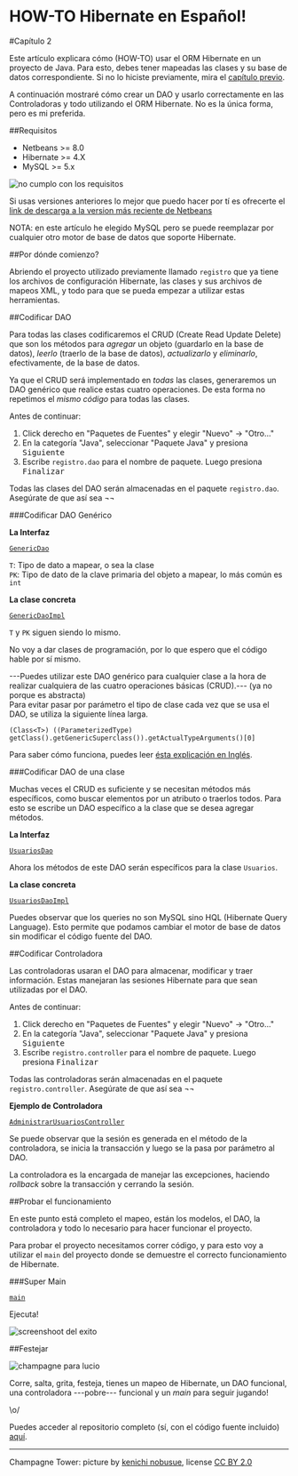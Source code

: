 HOW-TO Hibernate en Español!
============================
 
#Capítulo 2
 
Este artículo explicara cómo (HOW-TO) usar el ORM Hibernate en un proyecto de Java.
Para esto, debes tener mapeadas las clases y su base de datos correspondiente. Si no lo hiciste previamente, mira el [capítulo previo](https://github.com/lucio-martinez/hibernate/blob/master/HOW-TO-cap-1.md).
 
A continuación mostraré cómo crear un DAO y usarlo correctamente en las Controladoras y todo utilizando el ORM Hibernate. No es la única forma, pero es mi preferida.

##Requisitos
 
- Netbeans >= 8.0
- Hibernate >= 4.X
- MySQL >= 5.x

![no cumplo con los requisitos](http://i.imgur.com/FEiI5Nt.jpg)

Si usas versiones anteriores lo mejor que puedo hacer por tí es ofrecerte el [link de descarga a la version más reciente de Netbeans](https://netbeans.org/downloads/index.html)
 
NOTA: en este artículo he elegido MySQL pero se puede reemplazar por cualquier otro motor de base de datos que soporte Hibernate.
 
##Por dónde comienzo?
 
Abriendo el proyecto utilizado previamente llamado `registro` que ya tiene los archivos de configuración Hibernate, las clases y sus archivos de mapeos XML, y todo para que se pueda empezar a utilizar estas herramientas.
 
##Codificar DAO
 
Para todas las clases codificaremos el CRUD (Create Read Update Delete) que son los métodos para *agregar* un objeto (guardarlo en la base de datos), *leerlo* (traerlo de la base de datos), *actualizarlo* y *eliminarlo*, efectivamente, de la base de datos.
 
Ya que el CRUD será implementado en *todas* las clases, generaremos un DAO genérico que realice estas cuatro operaciones. De esta forma no repetimos el *mismo código* para todas las clases.
 
Antes de continuar:
 
1. Click derecho en "Paquetes de Fuentes" y elegir "Nuevo" -> "Otro..."
2. En la categoría "Java", seleccionar "Paquete Java" y presiona <kbd>Siguiente</kbd>
3. Escribe `registro.dao` para el nombre de paquete. Luego presiona <kbd>Finalizar</kbd>
 
Todas las clases del DAO serán almacenadas en el paquete `registro.dao`. Asegúrate de que así sea ¬¬
 
###Codificar DAO Genérico
 
__La Interfaz__
 
[`GenericDao`](https://raw.githubusercontent.com/lucio-martinez/hibernate/master/Registro/src/registro/dao/GenericDao.java)
 
`T`: Tipo de dato a mapear, o sea la clase  
`PK`: Tipo de dato de la clave primaria del objeto a mapear, lo más común es `int`
 
__La clase concreta__
 
[`GenericDaoImpl`](https://raw.githubusercontent.com/lucio-martinez/hibernate/master/Registro/src/registro/dao/GenericDaoImpl.java)
 
`T` y `PK` siguen siendo lo mismo.
 
No voy a dar clases de programación, por lo que espero que el código hable por sí mismo.
 
---Puedes utilizar este DAO genérico para cualquier clase a la hora de realizar cualquiera de las cuatro operaciones básicas (CRUD).--- (ya no porque es abstracta)  
Para evitar pasar por parámetro el tipo de clase cada vez que se usa el DAO, se utiliza la siguiente línea larga.

    (Class<T>) ((ParameterizedType) getClass().getGenericSuperclass()).getActualTypeArguments()[0]

Para saber cómo funciona, puedes leer [ésta explicación en Inglés](http://stackoverflow.com/a/11068057/1505348).
 
###Codificar DAO de una clase
 
Muchas veces el CRUD es suficiente y se necesitan métodos más específicos, como buscar elementos por un atributo o traerlos todos. Para esto se escribe un DAO específico a la clase que se desea agregar métodos.
 
__La Interfaz__
 
[`UsuariosDao`](https://raw.githubusercontent.com/lucio-martinez/hibernate/master/Registro/src/registro/dao/UsuariosDao.java)
 
Ahora los métodos de este DAO serán específicos para la clase `Usuarios`.
 
__La clase concreta__
 
[`UsuariosDaoImpl`](https://raw.githubusercontent.com/lucio-martinez/hibernate/master/Registro/src/registro/dao/UsuariosDaoImpl.java)
 
Puedes observar que los queries no son MySQL sino HQL (Hibernate Query Language). Esto permite que podamos cambiar el motor de base de datos sin modificar el código fuente del DAO.
 
##Codificar Controladora
 
Las controladoras usaran el DAO para almacenar, modificar y traer información. Estas manejaran las sesiones Hibernate para que sean utilizadas por el DAO.
 
Antes de continuar:
 
1. Click derecho en "Paquetes de Fuentes" y elegir "Nuevo" -> "Otro..."
2. En la categoría "Java", seleccionar "Paquete Java" y presiona <kbd>Siguiente</kbd>
3. Escribe `registro.controller` para el nombre de paquete. Luego presiona <kbd>Finalizar</kbd>
 
Todas las controladoras serán almacenadas en el paquete `registro.controller`. Asegúrate de que así sea ¬¬
 
__Ejemplo de Controladora__
 
[`AdministrarUsuariosController`](https://raw.githubusercontent.com/lucio-martinez/hibernate/master/Registro/src/registro/controller/AdministrarUsuariosController.java)
 
Se puede observar que la sesión es generada en el método de la controladora, se inicia la transacción y luego se la pasa por parámetro al DAO.
 
La controladora es la encargada de manejar las excepciones, haciendo *rollback* sobre la transacción y cerrando la sesión.
 
##Probar el funcionamiento
 
En este punto está completo el mapeo, están los modelos, el DAO, la controladora y todo lo necesario para hacer funcionar el proyecto.
 
Para probar el proyecto necesitamos correr código, y para esto voy a utilizar el `main` del proyecto donde se demuestre el correcto funcionamiento de Hibernate.
 
###Super Main
 
[`main`](https://github.com/lucio-martinez/hibernate/raw/master/Registro/src/registro/Registro.java)
 
Ejecuta!
 
![screenshoot del exito](http://i.imgur.com/3fh1pk5.png)
 
##Festejar
 
![champagne para lucio](http://upload.wikimedia.org/wikipedia/commons/f/ff/Champagne_tower.jpg)
 
Corre, salta, grita, festeja, tienes un mapeo de Hibernate, un DAO funcional, una controladora ---pobre--- funcional y un *main* para seguir jugando!
 
\o/
 
Puedes acceder al repositorio completo (sí, con el código fuente incluido) [aquí](https://github.com/lucio-martinez/hibernate).

---

Champagne Tower: picture by [kenichi nobusue](https://www.flickr.com/photos/nobusue/), license [CC BY 2.0](https://creativecommons.org/licenses/by/2.0/)
